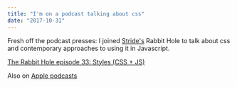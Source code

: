 ```yaml
---
title: "I'm on a podcast talking about css"
date: "2017-10-31"
---
```


Fresh off the podcast presses: I joined [Stride's](stridenyc.com) Rabbit Hole to talk about css and contemporary approaches to using it in Javascript.

[The Rabbit Hole episode 33: Styles (CSS + JS)](http://therabbithole.libsyn.com/34-styles-css-js)

Also on [Apple podcasts](https://itunes.apple.com/us/podcast/the-rabbit-hole-an-inside-look-into-software-development/id1223811385?mt=2#)

